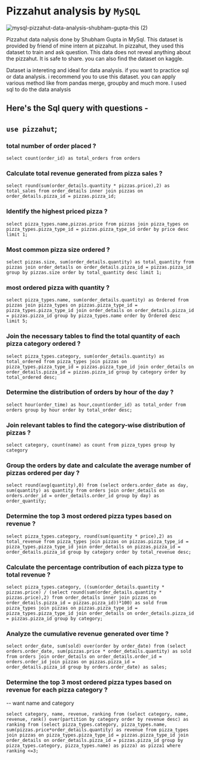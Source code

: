 # Pizzahut analysis by `MySQL`
![mysql-pizzahut-data-analysis-shubham-gupta-this (2)](https://github.com/iguptashubham/pizzahut-analysis-sql/assets/140319219/dfb29863-d64e-4ef3-b6a5-eb217792f13b)

Pizzahut data nalysis done by Shubham Gupta in MySql. This dataset is provided by friend of mine intern at pizzahut. In pizzahut, they used this dataset to train and ask question.
This data does not reveal anything about the pizzahut. It is safe to share. you can also find the dataset on kaggle.

Dataset ia intereting and ideal for data analysis. if you want to practice sql or data analysis. i recommend you to use this dataset. you can apply various method like from pandas merge, groupby and much more.
I used sql to do the data analysis

## Here's the Sql query with questions - 

## ` use pizzahut `;

### total number of order placed ?

` select count(order_id) as total_orders from orders `

### Calculate total revenue generated from pizza sales ?

 ` select round(sum(order_details.quantity * pizzas.price),2) as total_sales from order_details inner join pizzas on order_details.pizza_id = pizzas.pizza_id; `

### Identify the highest priced pizza ?

` select pizza_types.name,pizzas.price from pizzas join pizza_types on pizza_types.pizza_type_id = pizzas.pizza_type_id order by price desc limit 1; `

### Most common pizza size ordered ?

` select pizzas.size, sum(order_details.quantity) as total_quantity from pizzas
join order_details on order_details.pizza_id = pizzas.pizza_id group by pizzas.size order by total_quantity desc limit 1; `

### most ordered pizza with quantity ?

` select pizza_types.name, sum(order_details.quantity) as Ordered from pizzas join
pizza_types on pizzas.pizza_type_id = pizza_types.pizza_type_id join order_details on order_details.pizza_id = pizzas.pizza_id group by pizza_types.name order by Ordered desc limit 5; `

###  Join the necessary tables to find the total quantity of each pizza category ordered ?

` select pizza_types.category, sum(order_details.quantity) as total_ordered from pizza_types
join pizzas
on pizza_types.pizza_type_id = pizzas.pizza_type_id
join order_details
on order_details.pizza_id = pizzas.pizza_id
group by category
order by total_ordered desc; `

### Determine the distribution of orders by hour of the day ?

` select hour(order_time) as hour,count(order_id) as total_order from orders
group by hour
order by total_order desc; `

### Join relevant tables to find the category-wise distribution of pizzas ?

` select category, count(name) as count from pizza_types
group by category `

### Group the orders by date and calculate the average number of pizzas ordered per day ?

` select round(avg(quantity),0) from
(select orders.order_date as day, sum(quantity) as quantity from orders
join order_details
on orders.order_id = order_details.order_id
group by day) as order_quantity; `

### Determine the top 3 most ordered pizza types based on revenue ?

` select pizza_types.category, round(sum(quantity * price),2) as total_revenue
from pizza_types
join pizzas
on pizzas.pizza_type_id = pizza_types.pizza_type_id
join order_details
on pizzas.pizza_id = order_details.pizza_id
group by category
order by total_revenue desc; `

### Calculate the percentage contribution of each pizza type to total revenue ?

` select
pizza_types.category,
((sum(order_details.quantity * pizzas.price) / (select round(sum(order_details.quantity * pizzas.price),2)
from order_details
inner join pizzas
on order_details.pizza_id = pizzas.pizza_id))*100) as sold from pizza_types
join pizzas
on pizzas.pizza_type_id = pizza_types.pizza_type_id
join order_details
on order_details.pizza_id = pizzas.pizza_id
group by category; `

### Analyze the cumulative revenue generated over time ?

` select order_date, sum(sold) over(order by order_date) from
(select orders.order_date, sum(pizzas.price * order_details.quantity) as sold
from orders
join order_details
on order_details.order_id = orders.order_id
join pizzas
on pizzas.pizza_id = order_details.pizza_id
group by orders.order_date) as sales; `

###  Determine the top 3 most ordered pizza types based on revenue for each pizza category ?
-- want name and category

` select category, name, revenue, ranking from
(select category, name, revenue, rank() over(partition by category order by revenue desc) as ranking from
(select pizza_types.category, pizza_types.name, sum(pizzas.price*order_details.quantity) as revenue
from pizza_types
join pizzas
on pizza_types.pizza_type_id = pizzas.pizza_type_id
join order_details
on order_details.pizza_id = pizzas.pizza_id
group by pizza_types.category, pizza_types.name) as pizza) as pizza1
where ranking <=3; `
